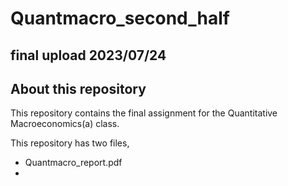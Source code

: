 # Quantmacro_second_half

## final upload 2023/07/24

## About this repository
This repository contains the final assignment for the Quantitative Macroeconomics(a) class.

This repository has two files,

  - Quantmacro_report.pdf
  - 
